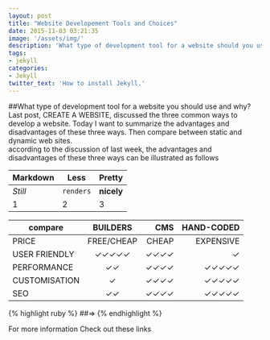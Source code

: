 ```yaml
---
layout: post
title: "Website Developement Tools and Choices"
date: 2015-11-03 03:21:35
image: '/assets/img/'
description: 'What type of development tool for a website should you use and why?'
tags:
- jekyll
categories:
- Jekyll 
twitter_text: 'How to install Jekyll.'
---
```

##What type of development tool for a website you should use and why?  
Last post, CREATE A WEBSITE, discussed the three common ways to develop a website. Today I want to summarize the advantages and disadvantages of these three ways. Then compare between static and dynamic web sites.  
according to the discussion of last week, the advantages and disadvantages of these three ways can be illustrated as follows    
  
Markdown | Less | Pretty
--- | --- | ---
*Still* | `renders` | **nicely**
1 | 2 | 3
       

compare       | **BUILDERS**      | **CMS**   | **HAND-CODED**   |
------------- |:-------------:| -----:| ------------:|
| PRICE         | FREE/CHEAP    | CHEAP | EXPENSIVE	   |
| USER FRIENDLY | ✓✓✓✓✓         |  ✓✓✓✓ |  ✓    	   | 
| PERFORMANCE   | ✓✓            |  ✓✓✓✓ |  ✓✓✓✓✓  	   |
| CUSTOMISATION | ✓             |  ✓✓✓✓ |  ✓✓✓✓✓  	   |
| SEO           | ✓✓            |  ✓✓✓✓ |  ✓✓✓✓✓       |
  

{% highlight ruby %}
##=> 
{% endhighlight %}




For more information Check out these links 



[jekyll-gh]: https://github.com/Web-Development
[jekyll]:    http://jekyllrb.com